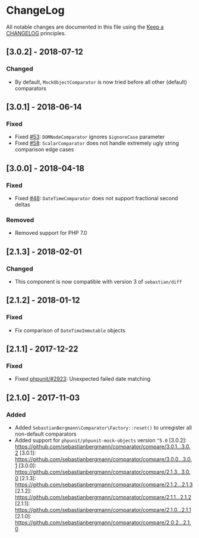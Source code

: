 # ChangeLog
All notable changes are documented in this file using the [Keep a CHANGELOG](http://keepachangelog.com/) principles.
## [3.0.2] - 2018-07-12
### Changed
* By default, `MockObjectComparator` is now tried before all other (default) comparators
## [3.0.1] - 2018-06-14
### Fixed
* Fixed [#53](https://github.com/sebastianbergmann/comparator/pull/53): `DOMNodeComparator` ignores `$ignoreCase` parameter
* Fixed [#58](https://github.com/sebastianbergmann/comparator/pull/58): `ScalarComparator` does not handle extremely ugly string comparison edge cases
## [3.0.0] - 2018-04-18
### Fixed
* Fixed [#48](https://github.com/sebastianbergmann/comparator/issues/48): `DateTimeComparator` does not support fractional second deltas
### Removed
* Removed support for PHP 7.0
## [2.1.3] - 2018-02-01
### Changed
* This component is now compatible with version 3 of `sebastian/diff`
## [2.1.2] - 2018-01-12
### Fixed
* Fix comparison of `DateTimeImmutable` objects
## [2.1.1] - 2017-12-22
### Fixed
* Fixed [phpunit/#2923](https://github.com/sebastianbergmann/phpunit/issues/2923): Unexpected failed date matching
## [2.1.0] - 2017-11-03
### Added
* Added `SebastianBergmann\Comparator\Factory::reset()` to unregister all non-default comparators
* Added support for `phpunit/phpunit-mock-objects` version `^5.0`
[3.0.2]: https://github.com/sebastianbergmann/comparator/compare/3.0.1...3.0.2
[3.0.1]: https://github.com/sebastianbergmann/comparator/compare/3.0.0...3.0.1
[3.0.0]: https://github.com/sebastianbergmann/comparator/compare/2.1.3...3.0.0
[2.1.3]: https://github.com/sebastianbergmann/comparator/compare/2.1.2...2.1.3
[2.1.2]: https://github.com/sebastianbergmann/comparator/compare/2.1.1...2.1.2
[2.1.1]: https://github.com/sebastianbergmann/comparator/compare/2.1.0...2.1.1
[2.1.0]: https://github.com/sebastianbergmann/comparator/compare/2.0.2...2.1.0
